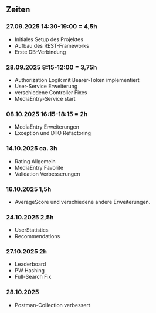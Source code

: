 ## Zeiten

### 27.09.2025 14:30-19:00 = 4,5h

- Initiales Setup des Projektes
- Aufbau des REST-Frameworks
- Erste DB-Verbindung

### 28.09.2025 8:15-12:00 = 3,75h

- Authorization Logik mit Bearer-Token implementiert
- User-Service Erweiterung
- verschiedene Controller Fixes
- MediaEntry-Service start

### 08.10.2025 16:15-18:15 = 2h

- MediaEntry Erweiterungen
- Exception und DTO Refactoring

### 14.10.2025 ca. 3h

- Rating Allgemein
- MediaEntry Favorite
- Validation Verbesserungen

### 16.10.2025 1,5h

- AverageScore und verschiedene andere Erweiterungen.

### 24.10.2025 2,5h

- UserStatistics
- Recommendations

### 27.10.2025 2h

- Leaderboard
- PW Hashing
- Full-Search Fix

### 28.10.2025

- Postman-Collection verbessert
